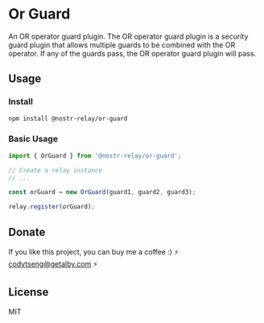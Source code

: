 # Or Guard

An OR operator guard plugin. The OR operator guard plugin is a security guard plugin that allows multiple guards to be combined with the OR operator. If any of the guards pass, the OR operator guard plugin will pass.

## Usage

### Install

```bash
npm install @nostr-relay/or-guard
```

### Basic Usage

```typescript
import { OrGuard } from '@nostr-relay/or-guard';

// Create a relay instance
// ...

const orGuard = new OrGuard(guard1, guard2, guard3);

relay.register(orGuard);
```

## Donate

If you like this project, you can buy me a coffee :) ⚡️ codytseng@getalby.com ⚡️

## License

MIT
